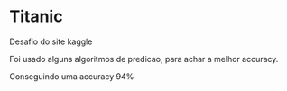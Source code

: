 # Titanic

Desafio do site kaggle

Foi usado alguns algoritmos de predicao, para achar a melhor accuracy.

Conseguindo uma accuracy 94%
